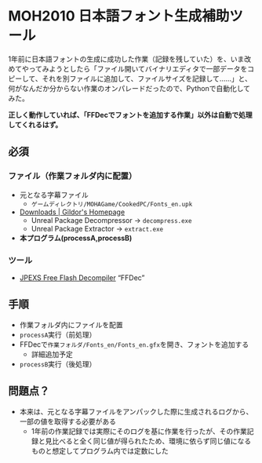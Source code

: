 # MOH2010 日本語フォント生成補助ツール  
1年前に日本語フォントの生成に成功した作業（記録を残していた）を、いま改めてやってみようとしたら「ファイル開いてバイナリエディタで一部データをコピーして、それを別ファイルに追加して、ファイルサイズを記録して……」と、何がなんだか分からない作業のオンパレードだったので、Pythonで自動化してみた。 

**正しく動作していれば、「FFDecでフォントを追加する作業」以外は自動で処理してくれるはず。**

## 必須
### ファイル（作業フォルダ内に配置）
- 元となる字幕ファイル
  - `ゲームディレクトリ/MOHAGame/CookedPC/Fonts_en.upk`
- [Downloads | Gildor's Homepage](https://www.gildor.org/downloads)
  - Unreal Package Decompressor -> `decompress.exe`
  - Unreal Package Extractor -> `extract.exe`
- **本プログラム(processA,processB)**
### ツール
- [JPEXS Free Flash Decompiler](https://github.com/jindrapetrik/jpexs-decompiler) “FFDec”

## 手順
- 作業フォルダ内にファイルを配置
- `processA`実行（前処理）
- FFDecで`作業フォルダ/Fonts_en/Fonts_en.gfx`を開き、フォントを追加する
  - 詳細追加予定
- `processB`実行（後処理）

## 問題点？
- 本来は、元となる字幕ファイルをアンパックした際に生成されるログから、一部の値を取得する必要がある
  - 1年前の作業記録では実際にそのログを基に作業を行ったが、その作業記録と見比べると全く同じ値が得られたため、環境に依らず同じ値になるものと想定してプログラム内では定数にした
